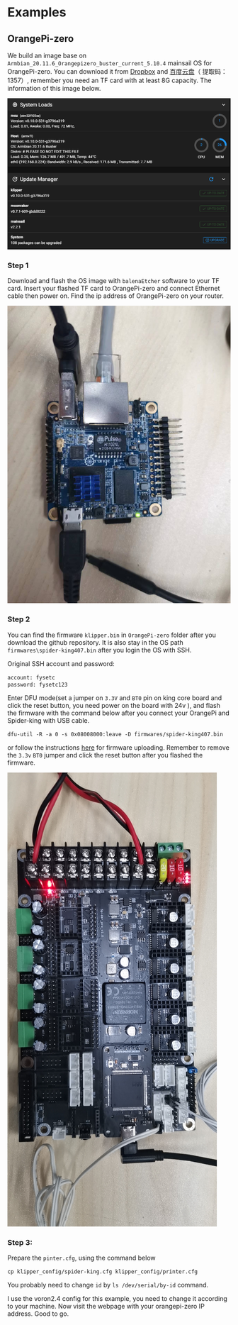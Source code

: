 # Examples

## OrangePi-zero

We build an image base on `Armbian_20.11.6_Orangepizero_buster_current_5.10.4` mainsail OS for OrangePi-zero. You can download it from [Dropbox](https://www.dropbox.com/s/6tvu6on8kcejoij/Armbian_20.11.6_Orangepizero_buster_current_5.10.4_Cheetah_mainsail.img.ima?dl=0) and [百度云盘](https://pan.baidu.com/s/1XPlh9ovenJcJELMntx0g-w)（
提取码：1357）, remember you need an TF card with at least 8G capacity. The information of this image below.

![](OrangePi-zero/versions.png)

### Step 1

Download and flash the OS image with `balenaEtcher` software to your TF card. Insert your flashed TF card to OrangePi-zero and connect Ethernet cable then power on. Find the ip address of OrangePi-zero on your router.

![](OrangePi-zero/OrangePi_zero.jpg)

### Step 2

You can find the firmware `klipper.bin` in `OrangePi-zero` folder after you download the github repository. It is also stay in the OS path `firmwares\spider-king407.bin` after you login the OS with SSH.

Original SSH account and password:

```
account: fysetc
password: fysetc123
```

Enter DFU mode(set a jumper on `3.3V` and `BT0` pin on king core board and click the reset button, you need power on the board with 24v ), and flash the firmware with the command below after you connect your OrangePi and Spider-king with USB cable.

```
dfu-util -R -a 0 -s 0x08008000:leave -D firmwares/spider-king407.bin
```

or follow the instructions [here](https://github.com/FYSETC/FYSETC-SPIDER#44--firmware-upload) for firmware uploading. Remember to remove the `3.3v` `BT0` jumper and click the reset button after you flashed the firmware. 

![](OrangePi-zero/spider-king.jpg)

### Step 3:

Prepare the `pinter.cfg`, using the command below

```
cp klipper_config/spider-king.cfg klipper_config/printer.cfg
```

You probably need to change `id` by `ls /dev/serial/by-id` command.

I use the voron2.4 config for this example, you need to change it according to your machine. Now visit the webpage with your orangepi-zero IP address. Good to go.
